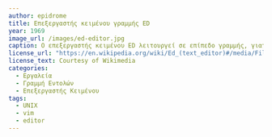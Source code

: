 ```yaml
---
author: epidrome
title: Επεξεργαστής κειμένου γραμμής ED 
year: 1969
image_url: /images/ed-editor.jpg
caption: Ο επεξεργαστής κειμένου ED λειτουργεί σε επίπεδο γραμμής, γιατί ανάπτυχθηκε σε ένα περιβάλλον χρήστη, όπου η βασική συσκευή εισόδου και εξόδου είναι ο τηλέτυπος. Αν και δεν είναι εύχρηστος, παραμένει από την δημιουργία του συστήματος UNIX ο βασικός επεξεργαστής κειμένου, καθώς είναι απλός στην υλοποίηση και συμβατός με τις γλώσσες προγραμματισμού σε γραμμή εντολών. 
license_url: "https://en.wikipedia.org/wiki/Ed_(text_editor)#/media/File:Ed_lines.jpg" 
license_text: Courtesy of Wikimedia 
categories:
  - Εργαλεία
  - Γραμμή Εντολών
  - Επεξεργαστής Κειμένου
tags:
  - UNIX
  - vim 
  - editor
---
```

